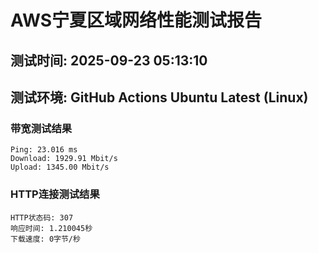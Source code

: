 # AWS宁夏区域网络性能测试报告
## 测试时间: 2025-09-23 05:13:10
## 测试环境: GitHub Actions Ubuntu Latest (Linux)

### 带宽测试结果
```
Ping: 23.016 ms
Download: 1929.91 Mbit/s
Upload: 1345.00 Mbit/s
```

### HTTP连接测试结果
```
HTTP状态码: 307
响应时间: 1.210045秒
下载速度: 0字节/秒
```

